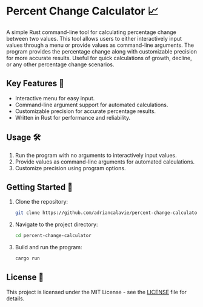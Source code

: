 # Percent Change Calculator 📈

A simple Rust command-line tool for calculating percentage change between two values. This tool allows users to either interactively input values through a menu or provide values as command-line arguments. The program provides the percentage change along with customizable precision for more accurate results. Useful for quick calculations of growth, decline, or any other percentage change scenarios.

## Key Features 🚀

- Interactive menu for easy input.
- Command-line argument support for automated calculations.
- Customizable precision for accurate percentage results.
- Written in Rust for performance and reliability.

## Usage 🛠️

1. Run the program with no arguments to interactively input values.
2. Provide values as command-line arguments for automated calculations.
3. Customize precision using program options.

## Getting Started 🏁
1. Clone the repository:
   ```bash
   git clone https://github.com/adriancalavie/percent-change-calculator.git
   ```
2. Navigate to the project directory:
   ```bash
   cd percent-change-calculator
   ```
3. Build and run the program:
   ```bash
   cargo run
   ```
## License 📄

This project is licensed under the MIT License - see the [LICENSE](LICENSE) file for details.
